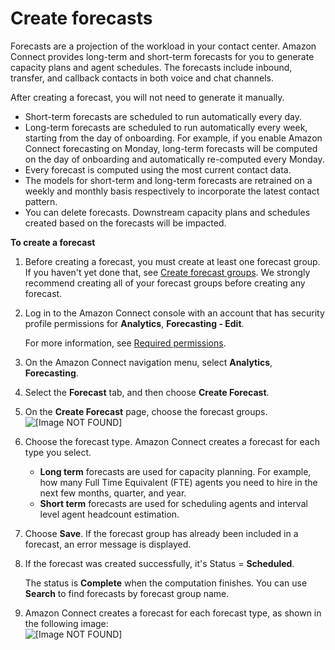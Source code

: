 # Create forecasts<a name="create-forecasts"></a>

Forecasts are a projection of the workload in your contact center\. Amazon Connect provides long\-term and short\-term forecasts for you to generate capacity plans and agent schedules\. The forecasts include inbound, transfer, and callback contacts in both voice and chat channels\. 

After creating a forecast, you will not need to generate it manually\.
+ Short\-term forecasts are scheduled to run automatically every day\.
+ Long\-term forecasts are scheduled to run automatically every week, starting from the day of onboarding\. For example, if you enable Amazon Connect forecasting on Monday, long\-term forecasts will be computed on the day of onboarding and automatically re\-computed every Monday\. 
+ Every forecast is computed using the most current contact data\.
+ The models for short\-term and long\-term forecasts are retrained on a weekly and monthly basis respectively to incorporate the latest contact pattern\.
+ You can delete forecasts\. Downstream capacity plans and schedules created based on the forecasts will be impacted\.

**To create a forecast**

1. Before creating a forecast, you must create at least one forecast group\. If you haven't yet done that, see [Create forecast groups](create-forecast-groups.md)\. We strongly recommend creating all of your forecast groups before creating any forecast\.

1. Log in to the Amazon Connect console with an account that has security profile permissions for **Analytics**, **Forecasting \- Edit**\. 

   For more information, see [Required permissions](required-optimization-permissions.md)\. 

1. On the Amazon Connect navigation menu, select **Analytics**, **Forecasting**\.

1. Select the **Forecast** tab, and then choose **Create Forecast**\.

1. On the **Create Forecast** page, choose the forecast groups\.  
![\[Image NOT FOUND\]](http://docs.aws.amazon.com/connect/latest/adminguide/images/wfm-forecasting-create-forecast.png)

1. Choose the forecast type\. Amazon Connect creates a forecast for each type you select\.
   + **Long term** forecasts are used for capacity planning\. For example, how many Full Time Equivalent \(FTE\) agents you need to hire in the next few months, quarter, and year\.
   + **Short term** forecasts are used for scheduling agents and interval level agent headcount estimation\. 

1. Choose **Save**\. If the forecast group has already been included in a forecast, an error message is displayed\. 

1. If the forecast was created successfully, it's Status = **Scheduled**\. 

    The status is **Complete** when the computation finishes\. You can use **Search** to find forecasts by forecast group name\.

1. Amazon Connect creates a forecast for each forecast type, as shown in the following image:  
![\[Image NOT FOUND\]](http://docs.aws.amazon.com/connect/latest/adminguide/images/wfm-forecasting-types.png)